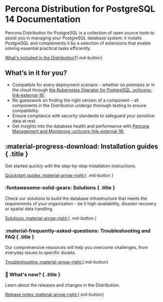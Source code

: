 # Percona Distribution for PostgreSQL 14 Documentation

Percona Distribution for PostgreSQL is a collection of open source tools to assist you in managing your PostgreSQL
database system: it installs PostgreSQL and complements it by a selection of
extensions that enable solving essential practical tasks efficiently.

[What's included in the Distribution?](extensions.md){.md-button}

## What’s in it for you?

- Compatible for every deployment scenario - whether on premises or in the cloud through [the Kubernetes Operator for PostgreSQL :octicons-link-external-16:](https://www.percona.com/doc/kubernetes-operator-for-postgresql/index.html)
-	No guesswork on finding the right version of a component – all components in the Distribution undergo thorough testing to ensure compatibility.
-	Ensure compliance with security standards to safeguard your sensitive data at rest.
- Get insights into the database health and performance with [Percona Management and Monitoring :octicons-link-external-16:](https://www.percona.com/doc/percona-monitoring-and-management/2.x/index.html)

<div data-grid markdown><div data-banner markdown>

## :material-progress-download: Installation guides { .title }

Get started quickly with the step-by-step installation instructions.

[Quickstart guides :material-arrow-right:](installing.md){ .md-button }

</div><div data-banner markdown>

### :fontawesome-solid-gears: Solutions { .title }

Check our solutions to build the database infrastructure that meets the requirements of your organization - be it high-availability, disaster recovery or spatial data handling.

[Solutions :material-arrow-right:](solutions/index.md){ .md-button }

</div><div data-banner markdown>

### :material-frequently-asked-questions: Troubleshooting and FAQ { .title }

Our comprehensive resources will help you overcome challenges, from everyday issues to specific doubts.

[Troubleshooting :material-arrow-right:](troubleshoot.md){.md-button}

</div><div data-banner markdown>

### :loudspeaker: What's new? { .title }

Learn about the releases and changes in the Distribution.

[Release notes :material-arrow-right:](release-notes.md){.md-button}
</div>
</div>


